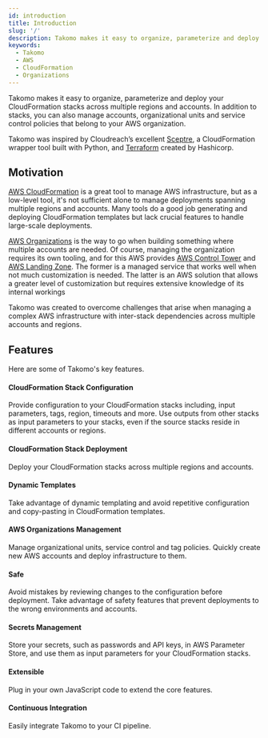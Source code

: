 ```yaml
---
id: introduction
title: Introduction
slug: '/'
description: Takomo makes it easy to organize, parameterize and deploy your CloudFormation stacks across multiple regions and accounts
keywords:
  - Takomo
  - AWS
  - CloudFormation
  - Organizations
---
```


Takomo makes it easy to organize, parameterize and deploy your CloudFormation stacks across multiple regions and accounts. In addition to stacks, you can also manage accounts, organizational units and service control policies that belong to your AWS organization.

Takomo was inspired by Cloudreach’s excellent [Sceptre](https://sceptre.cloudreach.com/), a CloudFormation wrapper tool built with Python, and [Terraform](https://www.terraform.io/) created by Hashicorp.

## Motivation

[AWS CloudFormation](https://aws.amazon.com/cloudformation/) is a great tool to manage AWS infrastructure, but as a low-level tool, it's not sufficient alone to manage deployments spanning multiple regions and accounts. Many tools do a good job generating and deploying CloudFormation templates but lack crucial features to handle large-scale deployments.

[AWS Organizations](https://aws.amazon.com/organizations/) is the way to go when building something where multiple accounts are needed. Of course, managing the organization requires its own tooling, and for this AWS provides [AWS Control Tower](https://aws.amazon.com/controltower/) and [AWS Landing Zone](https://aws.amazon.com/solutions/aws-landing-zone/). The former is a managed service that works well when not much customization is needed. The latter is an AWS solution that allows a greater level of customization but requires extensive knowledge of its internal workings

Takomo was created to overcome challenges that arise when managing a complex AWS infrastructure with inter-stack dependencies across multiple accounts and regions.

## Features

Here are some of Takomo's key features.

#### CloudFormation Stack Configuration

Provide configuration to your CloudFormation stacks including, input parameters, tags, region, timeouts and more. Use outputs from other stacks as input parameters to your stacks, even if the source stacks reside in different accounts or regions.

#### CloudFormation Stack Deployment

Deploy your CloudFormation stacks across multiple regions and accounts.

#### Dynamic Templates

Take advantage of dynamic templating and avoid repetitive configuration and
copy-pasting in CloudFormation templates.

#### AWS Organizations Management

Manage organizational units, service control and tag policies. Quickly create new AWS accounts and deploy infrastructure to them.

#### Safe

Avoid mistakes by reviewing changes to the configuration before deployment. Take advantage of safety features that prevent deployments to the wrong environments
and accounts.

#### Secrets Management

Store your secrets, such as passwords and API keys, in AWS Parameter Store, and use them as input parameters for your CloudFormation stacks.

#### Extensible

Plug in your own JavaScript code to extend the core features.

#### Continuous Integration

Easily integrate Takomo to your CI pipeline.
